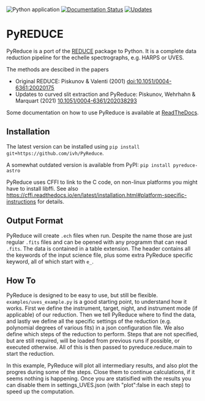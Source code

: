 ![Python application](https://github.com/ivh/PyReduce/workflows/Python%20application/badge.svg)
[![Documentation Status](https://readthedocs.org/projects/pyreduce-astro/badge/?version=latest)](https://pyreduce-astro.readthedocs.io/en/latest/?badge=latest)
[![Updates](https://pyup.io/repos/github/ivh/PyReduce/shield.svg)](https://pyup.io/repos/github/ivh/PyReduce/)

# PyREDUCE

PyReduce is a port of the [REDUCE](http://www.astro.uu.se/~piskunov/RESEARCH/REDUCE/) package to Python.
It is a complete data reduction pipeline for the echelle spectrographs, e.g. HARPS or UVES.

The methods are descibed in the papers
* Original REDUCE: Piskunov & Valenti (2001) [doi:10.1051/0004-6361:20020175](https://doi.org/10.1051/0004-6361:20020175)
* Updates to curved slit extraction and PyReduce: Piskunov, Wehrhahn & Marquart (2021) [10.1051/0004-6361/202038293](https://doi.org/10.1051/0004-6361/202038293)

Some documentation on how to use PyReduce is available at [ReadTheDocs](https://pyreduce-astro.readthedocs.io/en/latest/index.html).

Installation
------------

The latest version can be installed using ``pip install git+https://github.com/ivh/PyReduce``.

A somewhat outdated version is available from PyPI: ``pip install pyreduce-astro``

PyReduce uses CFFI to link to the C code, on non-linux platforms you might have to install libffi.
See also https://cffi.readthedocs.io/en/latest/installation.html#platform-specific-instructions for details.

Output Format
-------------
PyReduce will create ``.ech`` files when run. Despite the name those are just regular ``.fits`` files and can be opened with any programm that can read ``.fits``. The data is contained in a table extension. The header contains all the keywords of the input science file, plus some extra PyReduce specific keyword, all of which start with ``e_``.

How To
------
PyReduce is designed to be easy to use, but still be flexible.
``examples/uves_example.py`` is a good starting point, to understand how it works.
First we define the instrument, target, night, and instrument mode (if applicable) of our reduction. Then we tell PyReduce where to find the data, and lastly we define all the specific settings of the reduction (e.g. polynomial degrees of various fits) in a json configuration file.
We also define which steps of the reduction to perform. Steps that are not specified, but are still required, will be loaded from previous runs if possible, or executed otherwise.
All of this is then passed to pyreduce.reduce.main to start the reduction.

In this example, PyReduce will plot all intermediary results, and also plot the progres during some of the steps. Close them to continue calculations, if it seems nothing is happening. Once you are statisified with the results you can disable them in settings_UVES.json (with "plot":false in each step) to speed up the computation.

